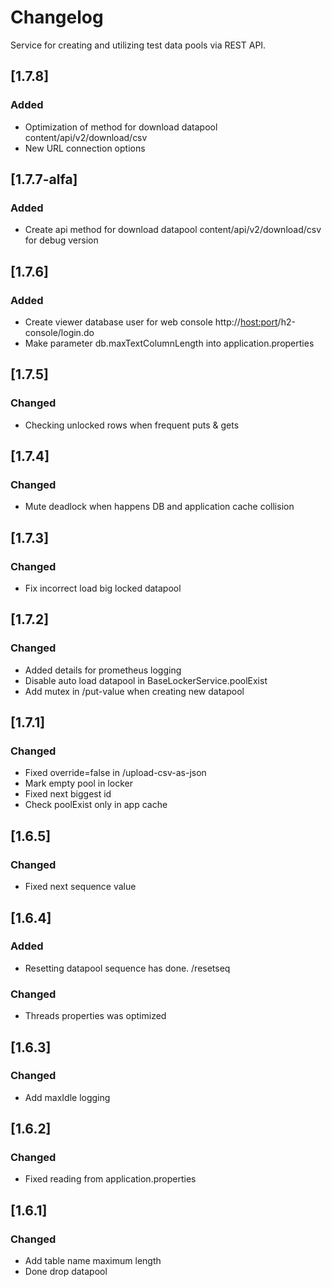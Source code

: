 # Changelog
Service for creating and utilizing test data pools via REST API.

## [1.7.8]

### Added

- Optimization of method for download datapool content/api/v2/download/csv
- New URL connection options

## [1.7.7-alfa]

### Added

- Create api method for download datapool content/api/v2/download/csv for debug version

## [1.7.6]

### Added

- Create viewer database user for web console http://<host:port>/h2-console/login.do
- Make parameter db.maxTextColumnLength into application.properties

## [1.7.5]

### Changed

- Checking unlocked rows when frequent puts & gets

## [1.7.4]

### Changed

- Mute deadlock when happens DB and application cache collision

## [1.7.3]

### Changed

- Fix incorrect load big locked datapool

## [1.7.2]

### Changed

- Added details for prometheus logging
- Disable auto load datapool in BaseLockerService.poolExist
- Add mutex in /put-value when creating new datapool

## [1.7.1]

### Changed

- Fixed override=false in /upload-csv-as-json
- Mark empty pool in locker
- Fixed next biggest id
- Check poolExist only in app cache

## [1.6.5]

### Changed

- Fixed next sequence value

## [1.6.4]

### Added

- Resetting datapool sequence has done. /resetseq

### Changed

- Threads properties was optimized

## [1.6.3]

### Changed

- Add maxIdle logging 


## [1.6.2]

### Changed

- Fixed  reading from application.properties 


## [1.6.1]

### Changed

- Add table name maximum length
- Done drop datapool